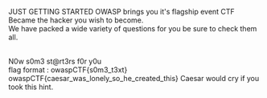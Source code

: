 JUST GETTING STARTED
OWASP brings you it's flagship event CTF<br>
Became the hacker you wish to become.<br>
We have packed a wide variety of questions for you be sure to check them all.<br><br>

N0w s0m3 st@rt3rs f0r y0u<br>
flag format : owaspCTF{s0m3_t3xt}
owaspCTF{caesar_was_lonely_so_he_created_this}
Caesar would cry if you took this hint.

